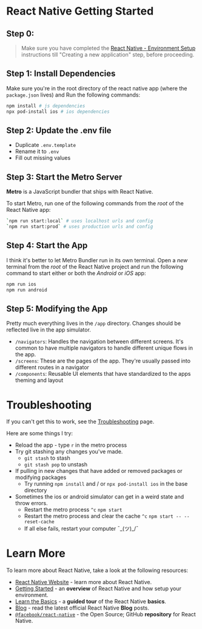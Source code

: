 # React Native Getting Started

## Step 0:

> Make sure you have completed the [React Native - Environment Setup](https://reactnative.dev/docs/environment-setup) instructions till "Creating a new application" step, before proceeding.

## Step 1: Install Dependencies

Make sure you're in the root directory of the react native app (where the `package.json` lives) and Run the following commands:

```bash
npm install # js dependencies
npx pod-install ios # ios dependencies
```

## Step 2: Update the .env file

- Duplicate `.env.template`
- Rename it to `.env`
- Fill out missing values

## Step 3: Start the Metro Server

**Metro** is a JavaScript bundler that ships with React Native.

To start Metro, run one of the following commands from the _root_ of the React Native app:

```bash
`npm run start:local` # uses localhost urls and config
`npm run start:prod` # uses production urls and config
```

## Step 4: Start the App

I think it's better to let Metro Bundler run in its own terminal. Open a _new_ terminal from the _root_ of the React Native project and run the following command to start either or both the _Android_ or _iOS_ app:

```bash
npm run ios
npm run android
```

## Step 5: Modifying the App

Pretty much everything lives in the `/app` directory. Changes should be reflected live in the app simulator.

- `/navigators`: Handles the navigation between different screens. It's common to have multiple navigators to handle different unique flows in the app.
- `/screens`: These are the pages of the app. They're usually passed into different routes in a navigator
- `/components`: Reusable UI elements that have standardized to the apps theming and layout

# Troubleshooting

If you can't get this to work, see the [Troubleshooting](https://reactnative.dev/docs/troubleshooting) page.

Here are some things I try:

- Reload the app - type `r` in the metro process
- Try git stashing any changes you've made.
  - `git stash` to stash
  - `git stash pop` to unstash
- If pulling in new changes that have added or removed packages or modifying packages
  - Try running `npm install` and / or `npx pod-install ios` in the base directory
- Sometimes the ios or android simulator can get in a weird state and throw errors.
  - Restart the metro process `^c` `npm start`
  - Restart the metro process and clear the cache `^c` `npm start -- --reset-cache`
  - If all else fails, restart your computer ¯\_(ツ)\_/¯

# Learn More

To learn more about React Native, take a look at the following resources:

- [React Native Website](https://reactnative.dev) - learn more about React Native.
- [Getting Started](https://reactnative.dev/docs/environment-setup) - an **overview** of React Native and how setup your environment.
- [Learn the Basics](https://reactnative.dev/docs/getting-started) - a **guided tour** of the React Native **basics**.
- [Blog](https://reactnative.dev/blog) - read the latest official React Native **Blog** posts.
- [`@facebook/react-native`](https://github.com/facebook/react-native) - the Open Source; GitHub **repository** for React Native.
